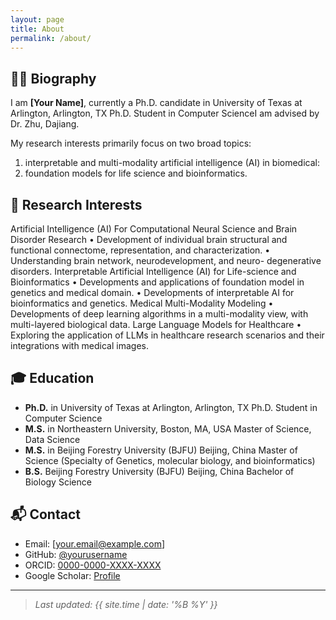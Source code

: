 ```yaml
---
layout: page
title: About
permalink: /about/
---
```


## 👨‍💻 Biography

I am **[Your Name]**, currently a Ph.D. candidate in University of Texas at Arlington, Arlington, TX Ph.D. Student in Computer ScienceI am advised by Dr. Zhu, Dajiang. 

My research interests primarily focus on two broad topics: 
1) interpretable and multi-modality artificial intelligence (AI) in biomedical:
2) foundation models for life science and bioinformatics.

## 🧪 Research Interests

Artificial Intelligence (AI) For Computational Neural Science and Brain Disorder Research
• Development of individual brain structural and functional connectome, representation, and characterization.
• Understanding brain network, neurodevelopment, and neuro- degenerative disorders.
Interpretable Artificial Intelligence (AI) for Life-science and Bioinformatics
• Developments and applications of foundation model in genetics and medical domain.
• Developments of interpretable AI for bioinformatics and genetics.
Medical Multi-Modality Modeling
• Developments of deep learning algorithms in a multi-modality view, with multi-layered biological data.
Large Language Models for Healthcare
• Exploring the application of LLMs in healthcare research scenarios and their integrations with medical images.

## 🎓 Education
- **Ph.D.** in University of Texas at Arlington, Arlington, TX Ph.D. Student in Computer Science
- **M.S.** in Northeastern University, Boston, MA, USA Master of Science, Data Science
- **M.S.** in Beijing Forestry University (BJFU) Beijing, China Master of Science (Specialty of Genetics, molecular biology, and bioinformatics)
- **B.S.** Beijing Forestry University (BJFU) Beijing, China Bachelor of Biology Science

## 📬 Contact

- Email: [your.email@example.com]  
- GitHub: [@yourusername](https://github.com/yourusername)  
- ORCID: [0000-0000-XXXX-XXXX](#)  
- Google Scholar: [Profile](#)

---

> *Last updated: {{ site.time | date: '%B %Y' }}*
